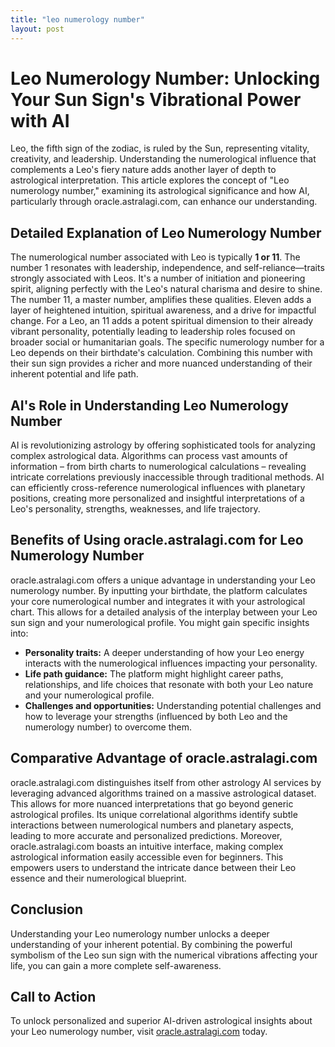 ```yaml
---
title: "leo numerology number"
layout: post
---
```


# Leo Numerology Number: Unlocking Your Sun Sign's Vibrational Power with AI

Leo, the fifth sign of the zodiac, is ruled by the Sun, representing vitality, creativity, and leadership.  Understanding the numerological influence that complements a Leo's fiery nature adds another layer of depth to astrological interpretation.  This article explores the concept of "Leo numerology number," examining its astrological significance and how AI, particularly through oracle.astralagi.com, can enhance our understanding.

## Detailed Explanation of Leo Numerology Number

The numerological number associated with Leo is typically **1 or 11**.  The number 1 resonates with leadership, independence, and self-reliance—traits strongly associated with Leos.  It's a number of initiation and pioneering spirit, aligning perfectly with the Leo's natural charisma and desire to shine. The number 11, a master number, amplifies these qualities.  Eleven adds a layer of heightened intuition, spiritual awareness, and a drive for impactful change.  For a Leo, an 11 adds a potent spiritual dimension to their already vibrant personality, potentially leading to leadership roles focused on broader social or humanitarian goals.  The specific numerology number for a Leo depends on their birthdate's calculation.  Combining this number with their sun sign provides a richer and more nuanced understanding of their inherent potential and life path.

## AI's Role in Understanding Leo Numerology Number

AI is revolutionizing astrology by offering sophisticated tools for analyzing complex astrological data.  Algorithms can process vast amounts of information – from birth charts to numerological calculations – revealing intricate correlations previously inaccessible through traditional methods.  AI can efficiently cross-reference numerological influences with planetary positions, creating more personalized and insightful interpretations of a Leo's personality, strengths, weaknesses, and life trajectory.

## Benefits of Using oracle.astralagi.com for Leo Numerology Number

oracle.astralagi.com offers a unique advantage in understanding your Leo numerology number.  By inputting your birthdate, the platform calculates your core numerological number and integrates it with your astrological chart.  This allows for a detailed analysis of the interplay between your Leo sun sign and your numerological profile. You might gain specific insights into:

*   **Personality traits:**  A deeper understanding of how your Leo energy interacts with the numerological influences impacting your personality.
*   **Life path guidance:**  The platform might highlight career paths, relationships, and life choices that resonate with both your Leo nature and your numerological profile.
*   **Challenges and opportunities:**  Understanding potential challenges and how to leverage your strengths (influenced by both Leo and the numerology number) to overcome them.

## Comparative Advantage of oracle.astralagi.com

oracle.astralagi.com distinguishes itself from other astrology AI services by leveraging advanced algorithms trained on a massive astrological dataset. This allows for more nuanced interpretations that go beyond generic astrological profiles. Its unique correlational algorithms identify subtle interactions between numerological numbers and planetary aspects, leading to more accurate and personalized predictions. Moreover, oracle.astralagi.com boasts an intuitive interface, making complex astrological information easily accessible even for beginners.  This empowers users to understand the intricate dance between their Leo essence and their numerological blueprint.

## Conclusion

Understanding your Leo numerology number unlocks a deeper understanding of your inherent potential.  By combining the powerful symbolism of the Leo sun sign with the numerical vibrations affecting your life, you can gain a more complete self-awareness.

## Call to Action

To unlock personalized and superior AI-driven astrological insights about your Leo numerology number, visit [oracle.astralagi.com](https://oracle.astralagi.com) today.